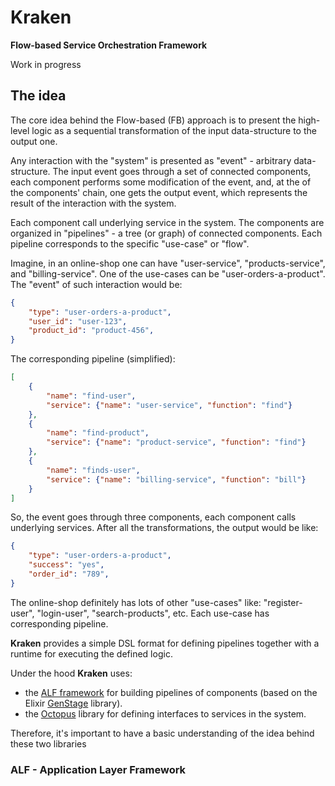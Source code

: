 # Kraken

**Flow-based Service Orchestration Framework**

Work in progress

## The idea
The core idea behind the Flow-based (FB) approach is to present the high-level logic
as a sequential transformation of the input data-structure to the output one.

Any interaction with the "system" is presented as "event" - arbitrary data-structure.
The input event goes through a set of connected components, each component performs some modification of the event, 
and, at the of the components' chain, one gets the output event, which represents the result of the interaction with the system.

Each component call underlying service in the system. The components are organized in "pipelines" - a tree (or graph) of connected components. Each pipeline corresponds to the specific "use-case" or "flow".

Imagine, in an online-shop one can have "user-service", "products-service", and "billing-service". One of the use-cases can be "user-orders-a-product".
The "event" of such interaction would be:
```json
{
    "type": "user-orders-a-product",
    "user_id": "user-123",
    "product_id": "product-456", 
}
```

The corresponding pipeline (simplified):
```json
[
    {
        "name": "find-user",
        "service": {"name": "user-service", "function": "find"}
    },
    {
        "name": "find-product",
        "service": {"name": "product-service", "function": "find"}
    },
    {
        "name": "finds-user",
        "service": {"name": "billing-service", "function": "bill"}
    }
]
```

So, the event goes through three components, each component calls underlying services.
After all the transformations, the output would be like:
```json
{
    "type": "user-orders-a-product",
    "success": "yes",
    "order_id": "789", 
}
```

The online-shop definitely has lots of other "use-cases" like:
"register-user", "login-user", "search-products", etc.
Each use-case has corresponding pipeline.

**Kraken** provides a simple DSL format for defining pipelines together with a runtime for executing the defined logic.

Under the hood **Kraken** uses: 
- the [ALF framework](https://github.com/antonmi/ALF) for building
pipelines of components (based on the Elixir [GenStage](https://hexdocs.pm/gen_stage/GenStage.html) library).
- the [Octopus](https://github.com/antonmi/octopus) library for defining interfaces to services in the system.

Therefore, it's important to have a basic understanding of the idea behind these two libraries

### ALF - Application Layer Framework
